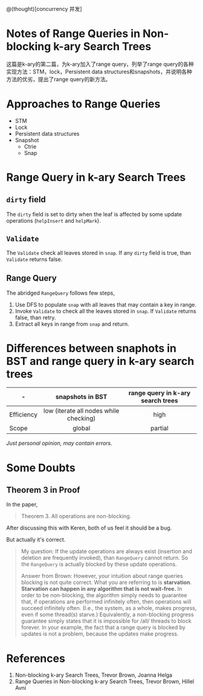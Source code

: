 @(thought)[concurrency 并发]

# Notes of Range Queries in Non-blocking k-ary Search Trees

这篇是k-ary的第二篇，为k-ary加入了range query，列举了range query的各种实现方法：STM，lock，Persistent data structures和snapshots，并说明各种方法的优劣，提出了range query的新方法。

# Approaches to Range Queries

* STM
* Lock
* Persistent data structures
* Snapshot
	* Ctrie
	* Snap

# Range Query in k-ary Search Trees

## `dirty` field

The `dirty` field is set to dirty when the leaf is affected by some update operations (`helpInsert` and `helpMark`).

## `Validate`

The `Validate` check all leaves stored in `snap`. If any `dirty` field is true, than `Validate` returns false.

## Range Query

The abridged `RangeQuery` follows few steps,

1. Use DFS to populate `snap` with all leaves that may contain a key in range.
2. Invoke `Validate` to check all the leaves stored in `snap`. If `Validate` returns false, than retry.
3. Extract all keys in range from `snap` and return.

# Differences between snaphots in BST and range query in k-ary search trees

|-|snapshots in BST|range query in k-ary search trees|
|-|:-:|:-:|
|Efficiency|low (iterate all nodes while checking)|high|
|Scope|global|partial|

*Just personal opinion, may contain errors.*

# Some Doubts

## Theorem 3 in Proof

In the paper,

> Theorem 3. All operations are non-blocking.

After discussing this with Keren, both of us feel it should be a bug.

But actually it's correct.

> My question:
> If the update operations are always exist (insertion and deletion are frequently invoked), than `RangeQuery` cannot return. So the `RangeQuery` is actually blocked by these update operations.
> 
> Answer from Brown:
> However, your intuition about range queries blocking is not quite correct. What you are referring to is **starvation**. **Starvation can happen in any algorithm that is not wait-free.** In order to be non-blocking, the algorithm simply needs to guarantee that, if operations are performed infinitely often, then operations will succeed infinitely often. (I.e., the system, as a whole, makes progress, even if some thread(s) starve.) Equivalently, a non-blocking progress guarantee simply states that it is impossible for /all/ threads to block forever. In your example, the fact that a range query is blocked by updates is not a problem, because the updates make progress.

# References

1. Non-blocking k-ary Search Trees, Trevor Brown, Joanna Helga
2. Range Queries in Non-blocking k-ary Search Trees, Trevor Brown, Hillel Avni